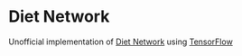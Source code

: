 # Diet Network 
Unofficial implementation of [Diet Network](https://openreview.net/forum?id=Sk-oDY9ge&noteId=Sk-oDY9ge) using [TensorFlow](https://www.tensorflow.org/)
